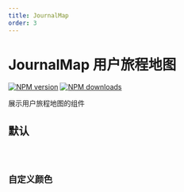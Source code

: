 ```yaml
---
title: JournalMap
order: 3
---
```


# JournalMap 用户旅程地图

[![NPM version][version-image]][version-url] [![NPM downloads][download-image]][download-url]

[version-image]: http://img.shields.io/npm/v/@arvinxu/journal-map.svg?color=deepgreen&label=latest
[version-url]: http://npmjs.org/package/@arvinxu/journal-map
[download-image]: https://img.shields.io/npm/dm/@arvinxu/journal-map.svg
[download-url]: https://github.com/arvinxx/components/tree/master/packages/journal-map

展示用户旅程地图的组件

## 默认

<code src='./examples/JournalMap/Demo.tsx' />

## 自定义颜色

<code src='./examples/JournalMap/CustomColor.tsx' />

<API src='../../../packages/journal-map/src/index.tsx'></API>
